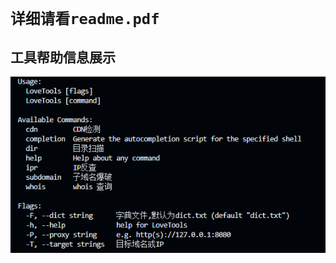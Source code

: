 # **`详细请看readme.pdf`**

## 工具帮助信息展示
[![alt text](image.png)](https://gitee.com/whoisDhan/LoveTools/raw/master/image.png)